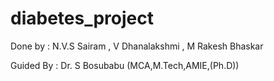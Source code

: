 # diabetes_project

Done by : N.V.S Sairam , V Dhanalakshmi , M Rakesh Bhaskar

Guided By : Dr. S Bosubabu (MCA,M.Tech,AMIE,(Ph.D))
